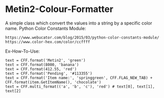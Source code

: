 
# Metin2-Colour-Formatter
A simple class which convert the values into a string by a specific color name.
Python Color Constants Module:
	
	https://www.webucator.com/blog/2015/03/python-color-constants-module/
	https://www.color-hex.com/color/ccffff

Ex-How-To-Use:

    text = CFF.format('Metin2', 'green')
	text = CFF.format(8000, 'banana')
	text = CFF.format(412.55, 'red')
	text = CFF.format('Pending', '#113355')
	text = CFF.format('Item name:', 'springgreen', CFF.FLAG_NEW_TAB) + CFF.format(item.GetItemName(), 'chocolate')
	text = CFF.multi_format(('a', 'b', 'c'), 'red') # text[0], text[1], text[2]
